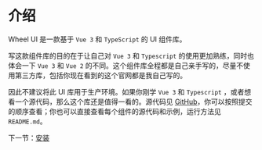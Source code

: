 # 介绍

Wheel UI 是一款基于 `Vue 3` 和 `TypeScript` 的 UI 组件库。

写这款组件库的目的在于让自己对 `Vue 3` 和 `Typescript` 的使用更加熟练，同时也体会一下 `Vue 3` 和 `Vue 2` 的不同。这个组件库全程都是自己亲手写的，尽量不使用第三方库，包括你现在看到的这个官网都是我自己写的。

因此不建议将此 UI 库用于生产环境。如果你刚学 `Vue 3` 和 `Typescript` ，或者想看一个源代码，那么这个库还是值得一看的。源代码见 [GitHub](https://github.com/marui-mr/wheel-ui)，你可以按照提交的顺序查看；你也可以直接查看每个组件的源代码和示例，运行方法见 `README.md`。

下一节：[安装](#/doc/install)
